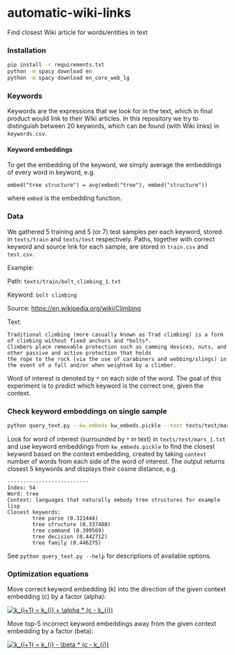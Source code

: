 # automatic-wiki-links
Find closest Wiki article for words/entities in text

### Installation
```bash
pip install -r requirements.txt
python -m spacy download en
python -m spacy download en_core_web_lg
```

### Keywords
Keywords are the expressions that we look for in the text, which in final product would link to their Wiki articles.
In this repository we try to distinguish between 20 keywords, which can be found (with Wiki links) in `keywords.csv`.

#### Keyword embeddings
To get the embedding of the keyword, we simply average the embeddings of every word in keyword, e.g.

```
embed("tree structure") = avg(embed("tree"), embed("structure"))
```

where `embed` is the embedding function.

### Data
We gathered 5 training and 5 (or 7) test samples per each keyword, stored in `texts/train` and `texts/test` respectively.
Paths, together with correct keyword and source link for each sample, are stored in `train.csv` and `test.csv`.

Example:

Path: `texts/train/bolt_climbing_1.txt`

Keyword: `bolt climbing`

Source: https://en.wikipedia.org/wiki/Climbing

Text:
```
Traditional climbing (more casually known as Trad climbing) is a form of climbing without fixed anchors and *bolts*.
Climbers place removable protection such as camming devices, nuts, and other passive and active protection that holds
the rope to the rock (via the use of carabiners and webbing/slings) in the event of a fall and/or when weighted by a climber.
```

Word of interest is denoted by `*` on each side of the word. The goal of this experiment is to predict which keyword
is the correct one, given the context.

### Check keyword embeddings on single sample
```bash
python query_text.py --kw_embeds kw_embeds.pickle --text texts/test/mars_1.txt --context 2
```

Look for word of interest (surrounded by `*` in text) in `texts/test/mars_1.txt` and use keyword embeddings from
`kw_embeds.pickle` to find the closest keyword based on the context embedding, created by taking `context` number
of words from each side of the word of interest. The output returns closest 5 keywords and displays their cosine
distance, e.g.

```
--------------------------
Index: 54
Word: tree
Context: languages that naturally embody tree structures for example lisp
Closest keywords:
        tree parse (0.321444)
        tree structure (0.337480)
        tree command (0.399569)
        tree decision (0.442712)
        tree family (0.446275)
```

See ```python query_text.py --help``` for descriptions of available options.

### Optimization equations

Move correct keyword embedding (k) into the direction of the given context embedding (c) by a factor (alpha):

<a href="https://www.codecogs.com/eqnedit.php?latex=k_{i&plus;1}&space;=&space;k_{i}&space;&plus;&space;\alpha&space;*&space;(c&space;-&space;k_{i})" target="_blank"><img src="https://latex.codecogs.com/png.latex?k_{i&plus;1}&space;=&space;k_{i}&space;&plus;&space;\alpha&space;*&space;(c&space;-&space;k_{i})" title="k_{i+1} = k_{i} + \alpha * (c - k_{i})" /></a>

Move top-5 incorrect keyword embeddings away from the given context embedding by a factor (beta):

<a href="https://www.codecogs.com/eqnedit.php?latex=k_{i&plus;1}&space;=&space;k_{i}&space;-&space;\beta&space;*&space;(c&space;-&space;k_{i})" target="_blank"><img src="https://latex.codecogs.com/png.latex?k_{i&plus;1}&space;=&space;k_{i}&space;-&space;\beta&space;*&space;(c&space;-&space;k_{i})" title="k_{i+1} = k_{i} - \beta * (c - k_{i})" /></a>
